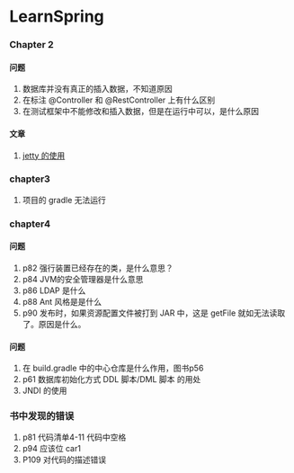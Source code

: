 # LearnSpring

### Chapter 2

#### 问题
1. 数据库并没有真正的插入数据，不知道原因
1. 在标注 @Controller 和 @RestController 上有什么区别
1. 在测试框架中不能修改和插入数据，但是在运行中可以，是什么原因

#### 文章
1. [jetty 的使用](http://wiki.jikexueyuan.com/project/gradle/jetty-package.html)


### chapter3
1. 项目的 gradle 无法运行

### chapter4
#### 问题
1. p82 强行装置已经存在的类，是什么意思？
1. p84 JVM的安全管理器是什么意思
1. p86 LDAP 是什么
1. p88 Ant 风格是是什么
1. p90 发布时，如果资源配置文件被打到 JAR 中，这是 getFile 就如无法读取了。原因是什么。


#### 问题
1. 在 build.gradle 中的中心仓库是什么作用，图书p56
1. p61 数据库初始化方式 DDL 脚本/DML 脚本 的用处
1. JNDI 的使用


### 书中发现的错误
1. p81 代码清单4-11 代码中空格
1. p94 应该位 car1
1. P109 对代码的描述错误